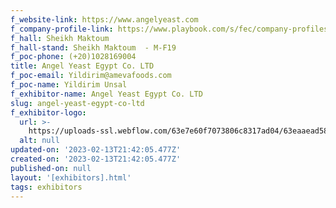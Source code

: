 ```yaml
---
f_website-link: https://www.angelyeast.com
f_company-profile-link: https://www.playbook.com/s/fec/company-profiles
f_hall: Sheikh Maktoum
f_hall-stand: Sheikh Maktoum  - M-F19
f_poc-phone: (+20)1028169004
title: Angel Yeast Egypt Co. LTD
f_poc-email: Yildirim@amevafoods.com
f_poc-name: Yildirim Unsal
f_exhibitor-name: Angel Yeast Egypt Co. LTD
slug: angel-yeast-egypt-co-ltd
f_exhibitor-logo:
  url: >-
    https://uploads-ssl.webflow.com/63e7e60f7073806c8317ad04/63eaaead58fc7b1110b848e9_ZGE4OA.jpeg
  alt: null
updated-on: '2023-02-13T21:42:05.477Z'
created-on: '2023-02-13T21:42:05.477Z'
published-on: null
layout: '[exhibitors].html'
tags: exhibitors
---
```



